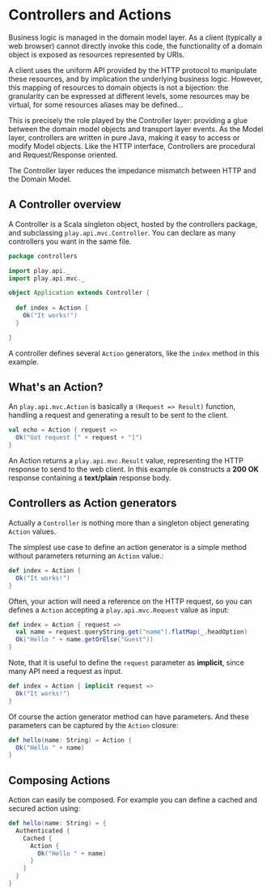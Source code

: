 # Controllers and Actions

Business logic is managed in the domain model layer. As a client (typically a web browser) cannot directly invoke this code, the functionality of a domain object is exposed as resources represented by URIs.

A client uses the uniform API provided by the HTTP protocol to manipulate these resources, and by implication the underlying business logic. However, this mapping of resources to domain objects is not a bijection: the granularity can be expressed at different levels, some resources may be virtual, for some resources aliases may be defined…

This is precisely the role played by the Controller layer: providing a glue between the domain model objects and transport layer events. As the Model layer, controllers are written in pure Java, making it easy to access or modify Model objects. Like the HTTP interface, Controllers are procedural and Request/Response oriented.

The Controller layer reduces the impedance mismatch between HTTP and the Domain Model.

## A Controller overview

A Controller is a Scala singleton object, hosted by the controllers package, and subclassing `play.api.mvc.Controller`. You can declare as many controllers you want in the same file.

```scala
package controllers

import play.api._
import play.api.mvc._

object Application extends Controller {
  
  def index = Action {
    Ok("It works!")
  }

}
```

A controller defines several `Action` generators, like the `index` method in this example.

## What's an Action?

An `play.api.mvc.Action` is basically a `(Request => Result)` function, handling a request and generating a result to be sent to the client.

```scala
val echo = Action { request =>
  Ok("Got request [" + request + "]")
}
```

An Action returns a `play.api.mvc.Result` value, representing the HTTP response to send to the web client. In this example `Ok` constructs a **200 OK** response containing a **text/plain** response body.

## Controllers as Action generators

Actually a `Controller` is nothing more than a singleton object generating `Action` values. 

The simplest use case to define an action generator is a simple method without parameters returning an `Action` value.:

```scala
def index = Action {
  Ok("It works!")
}
```

Often, your action will need a reference on the HTTP request, so you can defines a `Action` accepting a `play.api.mvc.Request` value as input:

```scala
def index = Action { request =>
  val name = request.queryString.get("name").flatMap(_.headOption)
  Ok("Hello " + name.getOrElse("Guest"))
}
```

Note, that it is useful to define the `request` parameter as **implicit**, since many API need a request as input.

```scala
def index = Action { implicit request =>
  Ok("It works!")
}
```

Of course the action generator method can have parameters. And these parameters can be captured by the `Action` closure:

```scala
def hello(name: String) = Action {
  Ok("Hello " + name)
}
```

## Composing Actions

Action can easily be composed. For example you can define a cached and secured action using:

```scala
def hello(name: String) = {
  Authenticated {
    Cached {
      Action {
        Ok("Hello " + name)
      }
    }      
  }
}
```




